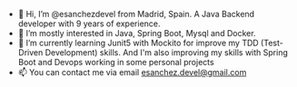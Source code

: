 - 👋 Hi, I’m @esanchezdevel from Madrid, Spain. A Java Backend developer with 9 years of experience.
- 👀 I’m mostly interested in Java, Spring Boot, Mysql and Docker.
- 🌱 I’m currently learning Junit5 with Mockito for improve my TDD (Test-Driven Development) skills. And I'm also improving my skills with Spring Boot and Devops working in some personal projects
- 📫 You can contact me via email esanchez.devel@gmail.com

<!---
esanchezdevel/esanchezdevel is a ✨ special ✨ repository because its `README.md` (this file) appears on your GitHub profile.
You can click the Preview link to take a look at your changes.
--->
